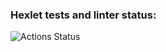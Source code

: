 ### Hexlet tests and linter status:
![Actions Status](https://github.com/Carkova/backend-project-lvl1/workflows/hexlet-check/badge.svg)